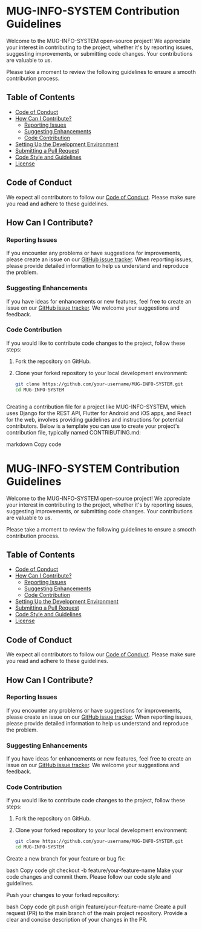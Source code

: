 # MUG-INFO-SYSTEM Contribution Guidelines

Welcome to the MUG-INFO-SYSTEM open-source project! We appreciate your interest in contributing to the project, whether it's by reporting issues, suggesting improvements, or submitting code changes. Your contributions are valuable to us.

Please take a moment to review the following guidelines to ensure a smooth contribution process.

## Table of Contents

- [Code of Conduct](#code-of-conduct)
- [How Can I Contribute?](#how-can-i-contribute)
  - [Reporting Issues](#reporting-issues)
  - [Suggesting Enhancements](#suggesting-enhancements)
  - [Code Contribution](#code-contribution)
- [Setting Up the Development Environment](#setting-up-the-development-environment)
- [Submitting a Pull Request](#submitting-a-pull-request)
- [Code Style and Guidelines](#code-style-and-guidelines)
- [License](#license)

## Code of Conduct

We expect all contributors to follow our [Code of Conduct](CODE_OF_CONDUCT.md). Please make sure you read and adhere to these guidelines.

## How Can I Contribute?

### Reporting Issues

If you encounter any problems or have suggestions for improvements, please create an issue on our [GitHub issue tracker](https://github.com/your-organization/MUG-INFO-SYSTEM/issues). When reporting issues, please provide detailed information to help us understand and reproduce the problem.

### Suggesting Enhancements

If you have ideas for enhancements or new features, feel free to create an issue on our [GitHub issue tracker](https://github.com/your-organization/MUG-INFO-SYSTEM/issues). We welcome your suggestions and feedback.

### Code Contribution

If you would like to contribute code changes to the project, follow these steps:

1. Fork the repository on GitHub.
2. Clone your forked repository to your local development environment:

   ```bash
   git clone https://github.com/your-username/MUG-INFO-SYSTEM.git
   cd MUG-INFO-SYSTEM



Creating a contribution file for a project like MUG-INFO-SYSTEM, which uses Django for the REST API, Flutter for Android and iOS apps, and React for the web, involves providing guidelines and instructions for potential contributors. Below is a template you can use to create your project's contribution file, typically named CONTRIBUTING.md:

markdown
Copy code
# MUG-INFO-SYSTEM Contribution Guidelines

Welcome to the MUG-INFO-SYSTEM open-source project! We appreciate your interest in contributing to the project, whether it's by reporting issues, suggesting improvements, or submitting code changes. Your contributions are valuable to us.

Please take a moment to review the following guidelines to ensure a smooth contribution process.

## Table of Contents

- [Code of Conduct](#code-of-conduct)
- [How Can I Contribute?](#how-can-i-contribute)
  - [Reporting Issues](#reporting-issues)
  - [Suggesting Enhancements](#suggesting-enhancements)
  - [Code Contribution](#code-contribution)
- [Setting Up the Development Environment](#setting-up-the-development-environment)
- [Submitting a Pull Request](#submitting-a-pull-request)
- [Code Style and Guidelines](#code-style-and-guidelines)
- [License](#license)

## Code of Conduct

We expect all contributors to follow our [Code of Conduct](CODE_OF_CONDUCT.md). Please make sure you read and adhere to these guidelines.

## How Can I Contribute?

### Reporting Issues

If you encounter any problems or have suggestions for improvements, please create an issue on our [GitHub issue tracker](https://github.com/your-organization/MUG-INFO-SYSTEM/issues). When reporting issues, please provide detailed information to help us understand and reproduce the problem.

### Suggesting Enhancements

If you have ideas for enhancements or new features, feel free to create an issue on our [GitHub issue tracker](https://github.com/your-organization/MUG-INFO-SYSTEM/issues). We welcome your suggestions and feedback.

### Code Contribution

If you would like to contribute code changes to the project, follow these steps:

1. Fork the repository on GitHub.
2. Clone your forked repository to your local development environment:

   ```bash
   git clone https://github.com/your-username/MUG-INFO-SYSTEM.git
   cd MUG-INFO-SYSTEM
Create a new branch for your feature or bug fix:

bash
Copy code
git checkout -b feature/your-feature-name
Make your code changes and commit them. Please follow our code style and guidelines.

Push your changes to your forked repository:

bash
Copy code
git push origin feature/your-feature-name
Create a pull request (PR) to the main branch of the main project repository. Provide a clear and concise description of your changes in the PR.